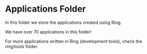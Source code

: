 Applications Folder
===================

In this folder we store the applications created using Ring.

We have over 70 applications in this folder!

For more applications written in Ring (development tools), check the ring/tools folder.